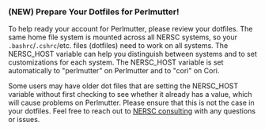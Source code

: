### (NEW) Prepare Your Dotfiles for Perlmutter!

To help ready your account for Perlmutter, please review your dotfiles. The same
home file system is mounted across all NERSC systems, so your 
`.bashrc`/`.cshrc`/etc. files (dotfiles) need to work on all systems. The
NERSC\_HOST variable can help you distinguish between systems and to set 
customizations for each system. The NERSC\_HOST variable is set automatically to
"perlmutter" on Perlmutter and to "cori" on Cori. 

Some users may have older dot files that are setting the NERSC\_HOST variable 
without first checking to see whether it already has a value, which will cause
problems on Perlmutter. Please ensure that this is not the case in your
dotfiles. Feel free to reach out to [NERSC consulting](https://help.nersc.gov)
with any questions or issues.
